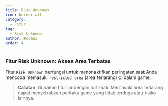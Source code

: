 ```yaml
---
title: Risk Unknown
icon: border-all
category:
  - Fitur
tag:
  - Risk Unknown
author: RodanZ
order: 4
---
```


### Fitur Risk Unknown: Akses Area Terbatas

Fitur `Risk Unknown` berfungsi untuk menonaktifkan peringatan saat Anda mencoba memasuki `restricted area` (area terlarang) di dalam game.

> **Catatan**: Gunakan fitur ini dengan hati-hati. Memasuki area terlarang dapat menyebabkan perilaku game yang tidak terduga atau risiko lainnya.